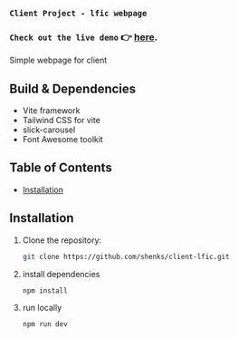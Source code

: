 ### `Client Project - lfic webpage`
### `Check out the live demo` 👉 [here](https://client-lfic.vercel.app/).

Simple webpage for client

## Build & Dependencies
- Vite framework
- Tailwind CSS for vite
- slick-carousel
- Font Awesome toolkit

## Table of Contents

- [Installation](#installation)

## Installation

1. Clone the repository:

   ```bash
   git clone https://github.com/shenks/client-lfic.git

2. install dependencies
   ```bash
   npm install

2. run locally
   ```bash
   npm run dev

